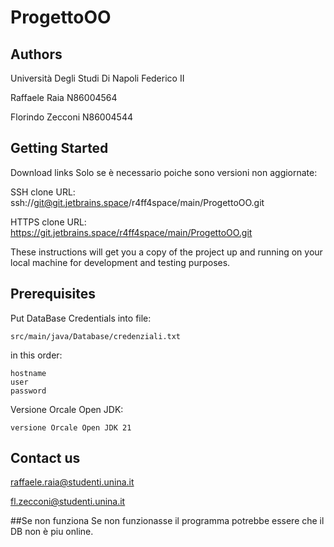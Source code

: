 # ProgettoOO

## Authors

Università Degli Studi Di Napoli Federico II

Raffaele Raia N86004564

Florindo Zecconi N86004544

## Getting Started

Download links Solo se è necessario poiche sono versioni non aggiornate:

SSH clone URL: ssh://git@git.jetbrains.space/r4ff4space/main/ProgettoOO.git

HTTPS clone URL: https://git.jetbrains.space/r4ff4space/main/ProgettoOO.git


These instructions will get you a copy of the project up and running on your local machine for development and testing purposes.

## Prerequisites

Put DataBase Credentials into file: 

```
src/main/java/Database/credenziali.txt
```
in this order:

```
hostname
user
password
```
Versione Orcale Open JDK:
```
versione Orcale Open JDK 21 
```

## Contact us

raffaele.raia@studenti.unina.it

fl.zecconi@studenti.unina.it

##Se non funziona
Se non funzionasse il programma potrebbe essere che il DB non è piu online.

